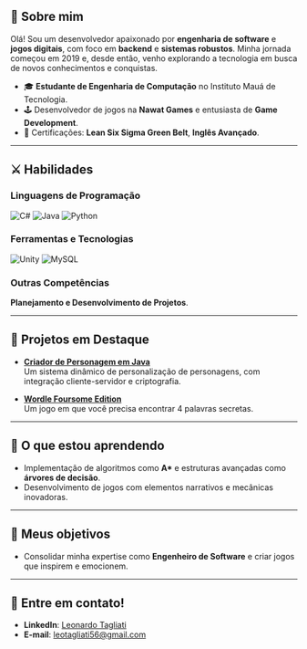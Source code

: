 ## 🌟 **Sobre mim**  
Olá! Sou um desenvolvedor apaixonado por **engenharia de software** e **jogos digitais**, com foco em **backend** e **sistemas robustos**. Minha jornada começou em 2019 e, desde então, venho explorando a tecnologia em busca de novos conhecimentos e conquistas.

- 🎓 **Estudante de Engenharia de Computação** no Instituto Mauá de Tecnologia.  
- 🕹️ Desenvolvedor de jogos na **Nawat Games** e entusiasta de **Game Development**.  
- 📜 Certificações: **Lean Six Sigma Green Belt**, **Inglês Avançado**.

---

## ⚔️ **Habilidades**  
### Linguagens de Programação  
![C#](https://img.shields.io/badge/-C%23-blue) ![Java](https://img.shields.io/badge/-Java-orange) ![Python](https://img.shields.io/badge/-Python-yellow)

### Ferramentas e Tecnologias  
![Unity](https://img.shields.io/badge/-Unity-black) ![MySQL](https://img.shields.io/badge/-MySQL-blue)

### Outras Competências  
**Planejamento e Desenvolvimento de Projetos**.

---

## 🏰 **Projetos em Destaque**  
- **[Criador de Personagem em Java](https://github.com/leotagliati/Medieval-Character-Creator)**  
  Um sistema dinâmico de personalização de personagens, com integração cliente-servidor e criptografia.  

- **[Wordle Foursome Edition](https://github.com/leotagliati/WordleGame)**  
  Um jogo em que você precisa encontrar 4 palavras secretas.
  
---

## 📖 **O que estou aprendendo**  
- Implementação de algoritmos como **A\*** e estruturas avançadas como **árvores de decisão**.  
- Desenvolvimento de jogos com elementos narrativos e mecânicas inovadoras.

---

## 🎯 **Meus objetivos**  
- Consolidar minha expertise como **Engenheiro de Software** e criar jogos que inspirem e emocionem.

---

## 🏹 **Entre em contato!**  
- **LinkedIn**: [Leonardo Tagliati](https://www.linkedin.com/in/leotagliati/)  
- **E-mail**: leotagliati56@gmail.com  


